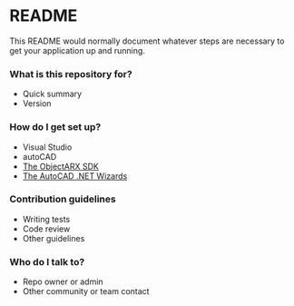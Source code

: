 # README #

This README would normally document whatever steps are necessary to get your application up and running.

### What is this repository for? ###

* Quick summary
* Version

### How do I get set up? ###

* Visual Studio
* autoCAD
* [The ObjectARX SDK](http://usa.autodesk.com/adsk/servlet/index?siteID=123112&id=773204)
* [The AutoCAD .NET Wizards](http://usa.autodesk.com/adsk/servlet/index?siteID=123112&id=1911627)

### Contribution guidelines ###

* Writing tests
* Code review
* Other guidelines

### Who do I talk to? ###

* Repo owner or admin
* Other community or team contact